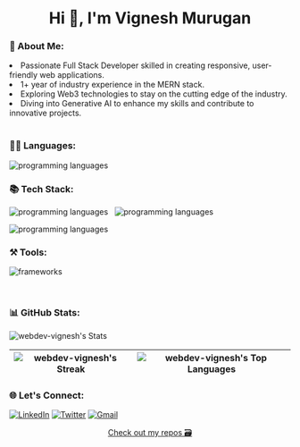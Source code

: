 
<h1 align="center">Hi 👋, I'm Vignesh Murugan</h1>

### 💫 About Me:
<li>Passionate Full Stack Developer skilled in creating responsive, user-friendly web applications.</li>
<li>1+ year of industry experience in the MERN stack.</li>
<li>Exploring Web3 technologies to stay on the cutting edge of the industry.</li>
<li>Diving into Generative AI to enhance my skills and contribute to innovative projects.</li>

<br/>

### 🧑‍💻 Languages:
<p align="">
  <img src="https://skillicons.dev/icons?i=js,ts,java,solidity" alt="programming languages" />
</p>

### 📚 Tech Stack:
<p align="">
    <img src="https://skillicons.dev/icons?i=react,nextjs,express,nodejs,mongodb" alt="programming languages" />
    &nbsp;
    <img src="https://skillicons.dev/icons?i=eclipse,spring" alt="programming languages" />
</p>
<p>
  <img src="https://skillicons.dev/icons?i=redux,tailwind,materialui,jest,mysql,postgres,prisma" alt="programming languages" />
</p>

### ⚒️ Tools:
<p align="">
  <img src="https://skillicons.dev/icons?i=git,github,vscode,postman,aws,nginx,docker" alt="frameworks" />
</p>
<br />
 
### 📊 GitHub Stats:

![webdev-vignesh's Stats](https://github-readme-stats.vercel.app/api?username=webdev-vignesh&theme=slateorange&show_icons=true&hide_border=true&count_private=true)

| ![webdev-vignesh's Streak](https://github-readme-streak-stats.herokuapp.com/?user=webdev-vignesh&theme=slateorange&hide_border=true) | ![webdev-vignesh's Top Languages](https://github-readme-stats.vercel.app/api/top-langs/?username=webdev-vignesh&theme=slateorange&show_icons=true&hide_border=true&layout=compact) |
| ------------- | ------------- |

### 🌐 Let's Connect:
[![LinkedIn](https://img.shields.io/badge/LinkedIn-%230077B5.svg?logo=linkedin&logoColor=white)](https://www.linkedin.com/in/webdev-vignesh/) 
[![Twitter](https://img.shields.io/badge/Twitter-%231DA1F2.svg?logo=Twitter&logoColor=white)](https://twitter.com/Web3Vicky) 
<a align="center" href="mailto:vigmurug@gmail.com">
    <img alt="Gmail" src="https://img.shields.io/badge/Gmail-D14836.svg?&style=flat-circle&logo=gmail&logoColor=white" />
</a>


<p align="center">
  <a  href="https://github.com/webdev-vignesh?tab=repositories" target="_blank">Check out my repos 🗃️</a>
</p>
